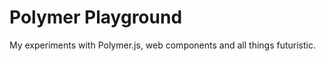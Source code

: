 Polymer Playground
======

My experiments with Polymer.js, web components and all things futuristic.
